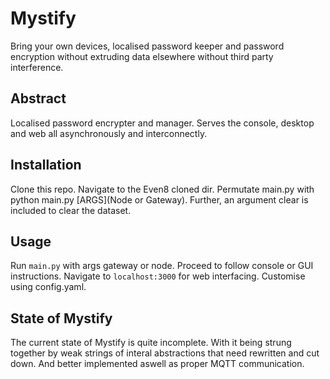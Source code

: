 # Mystify
Bring your own devices, localised password keeper and password encryption without extruding data elsewhere without third party interference. 

## Abstract
Localised password encrypter and manager. Serves the console, desktop and web all asynchronously and interconnectly.

## Installation
Clone this repo. Navigate to the Even8 cloned dir. Permutate main.py with python main.py [ARGS](Node or Gateway).
Further, an argument clear is included to clear the dataset.

## Usage
Run ```main.py``` with args gateway or node. Proceed to follow console or GUI instructions. Navigate to ```localhost:3000``` for web interfacing. Customise using config.yaml.

## State of Mystify
The current state of Mystify is quite incomplete. With it being strung together by weak strings of interal abstractions that need rewritten and cut down. And better implemented aswell as proper MQTT communication.
